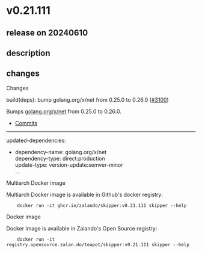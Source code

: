 # v0.21.111

## release on 20240610

## description

## changes

Changes

build(deps): bump golang.org/x/net from 0.25.0 to 0.26.0 (<a class="issue-link js-issue-link" data-error-text="Failed to load title" data-id="2342572019" data-permission-text="Title is private" data-url="https://github.com/zalando/skipper/issues/3100" data-hovercard-type="pull_request" data-hovercard-url="/zalando/skipper/pull/3100/hovercard" href="https://github.com/zalando/skipper/pull/3100">#3100</a>)

Bumps <a href="https://github.com/golang/net">golang.org/x/net</a> from 0.25.0 to 0.26.0.

* <a href="https://github.com/golang/net/compare/v0.25.0...v0.26.0">Commits</a>

*** ** * ** ***

updated-dependencies:

* dependency-name: golang.org/x/net  
  dependency-type: direct:production  
  update-type: version-update:semver-minor  
  ...

Multiarch Docker image

Multiarch Docker image is available in Github's docker registry:

        docker run -it ghcr.io/zalando/skipper:v0.21.111 skipper --help

Docker image

Docker image is available in Zalando's Open Source registry:

        docker run -it registry.opensource.zalan.do/teapot/skipper:v0.21.111 skipper --help

